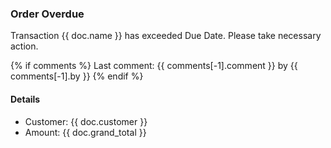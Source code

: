 <h3>Order Overdue</h3>

<p>Transaction {{ doc.name }} has exceeded Due Date. Please take necessary action.</p>

<!-- show last comment -->
{% if comments %}
Last comment: {{ comments[-1].comment }} by {{ comments[-1].by }}
{% endif %}

<h4>Details</h4>

<ul>
<li>Customer: {{ doc.customer }}
<li>Amount: {{ doc.grand_total }}
</ul>